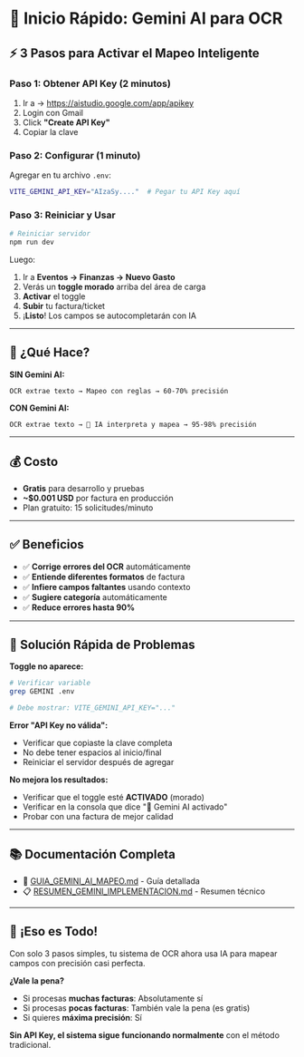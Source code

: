 # 🚀 Inicio Rápido: Gemini AI para OCR

## ⚡ 3 Pasos para Activar el Mapeo Inteligente

### **Paso 1: Obtener API Key (2 minutos)**

1. Ir a → https://aistudio.google.com/app/apikey
2. Login con Gmail
3. Click **"Create API Key"**
4. Copiar la clave

### **Paso 2: Configurar (1 minuto)**

Agregar en tu archivo `.env`:

```bash
VITE_GEMINI_API_KEY="AIzaSy...."  # Pegar tu API Key aquí
```

### **Paso 3: Reiniciar y Usar**

```bash
# Reiniciar servidor
npm run dev
```

Luego:
1. Ir a **Eventos → Finanzas → Nuevo Gasto**
2. Verás un **toggle morado** arriba del área de carga
3. **Activar** el toggle
4. **Subir** tu factura/ticket
5. ¡**Listo**! Los campos se autocompletarán con IA

---

## 🎯 ¿Qué Hace?

**SIN Gemini AI:**
```
OCR extrae texto → Mapeo con reglas → 60-70% precisión
```

**CON Gemini AI:**
```
OCR extrae texto → 🤖 IA interpreta y mapea → 95-98% precisión
```

---

## 💰 Costo

- **Gratis** para desarrollo y pruebas
- **~$0.001 USD** por factura en producción
- Plan gratuito: 15 solicitudes/minuto

---

## ✅ Beneficios

- ✅ **Corrige errores del OCR** automáticamente
- ✅ **Entiende diferentes formatos** de factura
- ✅ **Infiere campos faltantes** usando contexto
- ✅ **Sugiere categoría** automáticamente
- ✅ **Reduce errores hasta 90%**

---

## 🔧 Solución Rápida de Problemas

**Toggle no aparece:**
```bash
# Verificar variable
grep GEMINI .env

# Debe mostrar: VITE_GEMINI_API_KEY="..."
```

**Error "API Key no válida":**
- Verificar que copiaste la clave completa
- No debe tener espacios al inicio/final
- Reiniciar el servidor después de agregar

**No mejora los resultados:**
- Verificar que el toggle esté **ACTIVADO** (morado)
- Verificar en la consola que dice "🤖 Gemini AI activado"
- Probar con una factura de mejor calidad

---

## 📚 Documentación Completa

- 📖 [GUIA_GEMINI_AI_MAPEO.md](./GUIA_GEMINI_AI_MAPEO.md) - Guía detallada
- 📋 [RESUMEN_GEMINI_IMPLEMENTACION.md](./RESUMEN_GEMINI_IMPLEMENTACION.md) - Resumen técnico

---

## 🎉 ¡Eso es Todo!

Con solo 3 pasos simples, tu sistema de OCR ahora usa IA para mapear campos con precisión casi perfecta.

**¿Vale la pena?**
- Si procesas **muchas facturas**: Absolutamente sí
- Si procesas **pocas facturas**: También vale la pena (es gratis)
- Si quieres **máxima precisión**: Sí

**Sin API Key, el sistema sigue funcionando normalmente** con el método tradicional.
